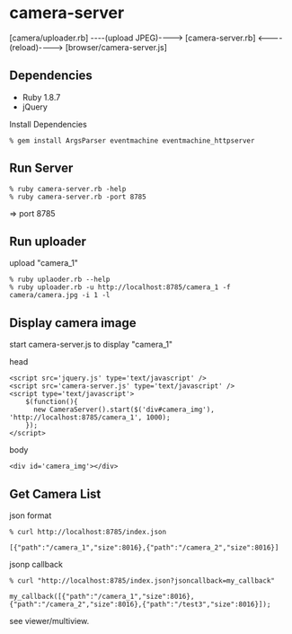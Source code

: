 camera-server
=============

[camera/uploader.rb] ----(upload JPEG)----> [camera-server.rb] <----(reload)----> [browser/camera-server.js]


Dependencies
------------

* Ruby 1.8.7
* jQuery

Install Dependencies

    % gem install ArgsParser eventmachine eventmachine_httpserver



Run Server
----------

    % ruby camera-server.rb -help
    % ruby camera-server.rb -port 8785

=> port 8785



Run uploader
------------

upload "camera_1"

    % ruby uplaoder.rb --help
    % ruby uploader.rb -u http://localhost:8785/camera_1 -f camera/camera.jpg -i 1 -l



Display camera image
--------------------

start camera-server.js to display "camera_1"

head

    <script src='jquery.js' type='text/javascript' />
    <script src='camera-server.js' type='text/javascript' />
    <script type='text/javascript'>
        $(function(){
          new CameraServer().start($('div#camera_img'), 'http://localhost:8785/camera_1', 1000);
        });
    </script>


body

    <div id='camera_img'></div>



Get Camera List
---------------

json format

    % curl http://localhost:8785/index.json

    [{"path":"/camera_1","size":8016},{"path":"/camera_2","size":8016}]



jsonp callback

    % curl "http://localhost:8785/index.json?jsoncallback=my_callback"

    my_callback([{"path":"/camera_1","size":8016},{"path":"/camera_2","size":8016},{"path":"/test3","size":8016}]);


see viewer/multiview.